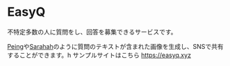 # EasyQ

不特定多数の人に質問をし、回答を募集できるサービスです。

[Peing](https://peing.net)や[Sarahah](https://www.sarahah.com/)のように質問のテキストが含まれた画像を生成し、SNSで共有することができます。h
サンプルサイトはこちら https://easyq.xyz

